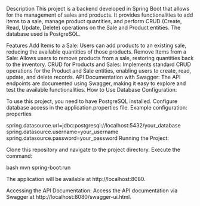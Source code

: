 Description
This project is a backend developed in Spring Boot that allows for the management of sales and products. It provides functionalities to add items to a sale, manage product quantities, and perform CRUD (Create, Read, Update, Delete) operations on the Sale and Product entities. The database used is PostgreSQL.

Features
Add Items to a Sale: Users can add products to an existing sale, reducing the available quantities of those products.
Remove Items from a Sale: Allows users to remove products from a sale, restoring quantities back to the inventory.
CRUD for Products and Sales: Implements standard CRUD operations for the Product and Sale entities, enabling users to create, read, update, and delete records.
API Documentation with Swagger: The API endpoints are documented using Swagger, making it easy to explore and test the available functionalities.
How to Use
Database Configuration:

To use this project, you need to have PostgreSQL installed.
Configure database access in the application.properties file. Example configuration:
properties

  spring.datasource.url=jdbc:postgresql://localhost:5432/your_database
  spring.datasource.username=your_username
  spring.datasource.password=your_password
  Running the Project:

Clone this repository and navigate to the project directory.
Execute the command:

bash
mvn spring-boot:run

The application will be available at http://localhost:8080.

Accessing the API Documentation:
  Access the API documentation via Swagger at http://localhost:8080/swagger-ui.html.
